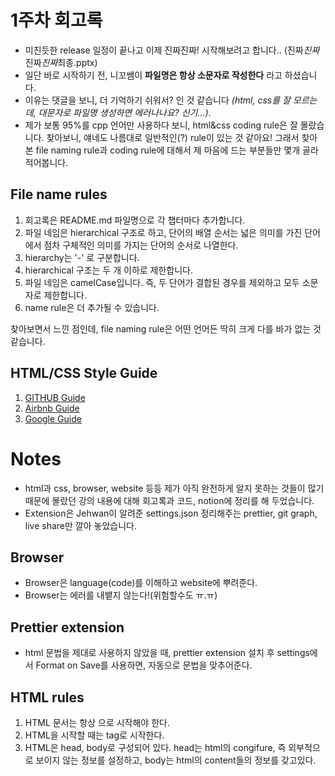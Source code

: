 # 1주차 회고록

- 미친듯한 release 일정이 끝나고 이제 진짜진짜! 시작해보려고 합니다.. (진짜*진짜*진짜*진짜*최종.pptx)
- 일단 바로 시작하기 전, 니꼬쌤이 **파일명은 항상 소문자로 작성한다** 라고 하셨습니다.
- 이유는 댓글을 보니, 더 기억하기 쉬워서? 인 것 같습니다 _(html, css를 잘 모르는데, 대문자로 파일명 생성하면 에러나나요? 신기...)_.
- 제가 보통 95%를 cpp 언어만 사용하다 보니, html&css coding rule은 잘 몰랐습니다. 찾아보니, 얘네도 나름대로 일반적인(?) rule이 있는 것 같아요! 그래서 찾아본 file naming rule과 coding rule에 대해서 제 마음에 드는 부분들만 몇개 골라 적어봅니다.

## File name rules

1. 회고록은 README.md 파일명으로 각 챕터마다 추가합니다.
2. 파일 네임은 hierarchical 구조로 하고, 단어의 배열 순서는 넓은 의미를 가진 단어에서 점차 구체적인 의미를 가지는 단어의 순서로 나열한다.
3. hierarchy는 '-' 로 구분합니다.
4. hierarchical 구조는 두 개 이하로 제한합니다.
5. 파일 네임은 camelCase입니다. 즉, 두 단어가 결합된 경우를 제외하고 모두 소문자로 제한합니다.
6. name rule은 더 추가될 수 있습니다.

찾아보면서 느낀 점인데, file naming rule은 어떤 언어든 딱히 크게 다를 바가 없는 것 같습니다.

## HTML/CSS Style Guide

1. [GITHUB Guide](https://github.com/xfiveco/css-coding-standards#naming-conventions)
2. [Airbnb Guide](https://github.com/codemakebros/css-style-guide/blob/master/README.md)
3. [Google Guide](https://google.github.io/styleguide/htmlcssguide.html#CSS_Style_Rules)

# Notes

- html과 css, browser, website 등등 제가 아직 완전하게 알지 못하는 것들이 많기 때문에 몰랐던 강의 내용에 대해 회고록과 코드, notion에 정리를 해 두었습니다.
- Extension은 Jehwan이 알려준 settings.json 정리해주는 prettier, git graph, live share만 깔아 놓았습니다.

## Browser

- Browser은 language(code)를 이해하고 website에 뿌려준다.
- Browser는 에러를 내뱉지 않는다!(위험할수도 ㅠ.ㅠ)

## Prettier extension

- html 문법을 제대로 사용하지 않았을 때, prettier extension 설치 후 settings에서 Format on Save를 사용하면, 자동으로 문법을 맞추어준다.

## HTML rules

1. HTML 문서는 항상 <!DOCTYPE html> 으로 시작해야 한다.
2. HTML을 시작할 때는 <html></html> tag로 시작한다.
3. HTML은 head, body로 구성되어 있다. head는 html의 congifure, 즉 외부적으로 보이지 않는 정보를 설정하고, body는 html의 content들의 정보를 갖고있다.
